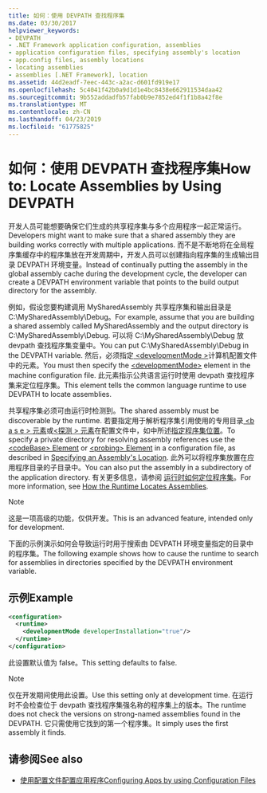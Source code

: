 ```yaml
---
title: 如何：使用 DEVPATH 查找程序集
ms.date: 03/30/2017
helpviewer_keywords:
- DEVPATH
- .NET Framework application configuration, assemblies
- application configuration files, specifying assembly's location
- app.config files, assembly locations
- locating assemblies
- assemblies [.NET Framework], location
ms.assetid: 44d2eadf-7eec-443c-a2ac-d601fd919e17
ms.openlocfilehash: 5c4041f42b0a9d1d1e4bc8438e662911534daa42
ms.sourcegitcommit: 9b552addadfb57fab0b9e7852ed4f1f1b8a42f8e
ms.translationtype: MT
ms.contentlocale: zh-CN
ms.lasthandoff: 04/23/2019
ms.locfileid: "61775825"
---
```

# <a name="how-to-locate-assemblies-by-using-devpath"></a><span data-ttu-id="caff1-102">如何：使用 DEVPATH 查找程序集</span><span class="sxs-lookup"><span data-stu-id="caff1-102">How to: Locate Assemblies by Using DEVPATH</span></span>
<span data-ttu-id="caff1-103">开发人员可能想要确保它们生成的共享程序集与多个应用程序一起正常运行。</span><span class="sxs-lookup"><span data-stu-id="caff1-103">Developers might want to make sure that a shared assembly they are building works correctly with multiple applications.</span></span> <span data-ttu-id="caff1-104">而不是不断地将在全局程序集缓存中的程序集放在开发周期中，开发人员可以创建指向程序集的生成输出目录 DEVPATH 环境变量。</span><span class="sxs-lookup"><span data-stu-id="caff1-104">Instead of continually putting the assembly in the global assembly cache during the development cycle, the developer can create a DEVPATH environment variable that points to the build output directory for the assembly.</span></span>  
  
 <span data-ttu-id="caff1-105">例如，假设您要构建调用 MySharedAssembly 共享程序集和输出目录是 C:\MySharedAssembly\Debug。</span><span class="sxs-lookup"><span data-stu-id="caff1-105">For example, assume that you are building a shared assembly called MySharedAssembly and the output directory is C:\MySharedAssembly\Debug.</span></span> <span data-ttu-id="caff1-106">可以将 C:\MySharedAssembly\Debug 放 devpath 查找程序集变量中。</span><span class="sxs-lookup"><span data-stu-id="caff1-106">You can put C:\MySharedAssembly\Debug in the DEVPATH variable.</span></span> <span data-ttu-id="caff1-107">然后，必须指定[ \<developmentMode >](../../../docs/framework/configure-apps/file-schema/runtime/developmentmode-element.md)计算机配置文件中的元素。</span><span class="sxs-lookup"><span data-stu-id="caff1-107">You must then specify the [\<developmentMode>](../../../docs/framework/configure-apps/file-schema/runtime/developmentmode-element.md) element in the machine configuration file.</span></span> <span data-ttu-id="caff1-108">此元素指示公共语言运行时使用 devpath 查找程序集来定位程序集。</span><span class="sxs-lookup"><span data-stu-id="caff1-108">This element tells the common language runtime to use DEVPATH to locate assemblies.</span></span>  
  
 <span data-ttu-id="caff1-109">共享程序集必须可由运行时检测到。</span><span class="sxs-lookup"><span data-stu-id="caff1-109">The shared assembly must be discoverable by the runtime.</span></span>  <span data-ttu-id="caff1-110">若要指定用于解析程序集引用使用的专用目录[ \<b a s e > 元素](../../../docs/framework/configure-apps/file-schema/runtime/codebase-element.md)或[\<探测 > 元素](../../../docs/framework/configure-apps/file-schema/runtime/probing-element.md)在配置文件中，如中所述[指定程序集位置](../../../docs/framework/configure-apps/specify-assembly-location.md)。</span><span class="sxs-lookup"><span data-stu-id="caff1-110">To specify a private directory for resolving assembly references use the [\<codeBase> Element](../../../docs/framework/configure-apps/file-schema/runtime/codebase-element.md) or [\<probing> Element](../../../docs/framework/configure-apps/file-schema/runtime/probing-element.md) in a configuration file, as described in [Specifying an Assembly's Location](../../../docs/framework/configure-apps/specify-assembly-location.md).</span></span>  <span data-ttu-id="caff1-111">此外可以将程序集放置在应用程序目录的子目录中。</span><span class="sxs-lookup"><span data-stu-id="caff1-111">You can also put the assembly in a subdirectory of the application directory.</span></span> <span data-ttu-id="caff1-112">有关更多信息，请参阅 [运行时如何定位程序集](../../../docs/framework/deployment/how-the-runtime-locates-assemblies.md)。</span><span class="sxs-lookup"><span data-stu-id="caff1-112">For more information, see [How the Runtime Locates Assemblies](../../../docs/framework/deployment/how-the-runtime-locates-assemblies.md).</span></span>  
  
> [!NOTE]
>  <span data-ttu-id="caff1-113">这是一项高级的功能，仅供开发。</span><span class="sxs-lookup"><span data-stu-id="caff1-113">This is an advanced feature, intended only for development.</span></span>  
  
 <span data-ttu-id="caff1-114">下面的示例演示如何会导致运行时用于搜索由 DEVPATH 环境变量指定的目录中的程序集。</span><span class="sxs-lookup"><span data-stu-id="caff1-114">The following example shows how to cause the runtime to search for assemblies in directories specified by the DEVPATH environment variable.</span></span>  
  
## <a name="example"></a><span data-ttu-id="caff1-115">示例</span><span class="sxs-lookup"><span data-stu-id="caff1-115">Example</span></span>  
  
```xml  
<configuration>  
  <runtime>  
    <developmentMode developerInstallation="true"/>  
  </runtime>  
</configuration>  
```  
  
 <span data-ttu-id="caff1-116">此设置默认值为 false。</span><span class="sxs-lookup"><span data-stu-id="caff1-116">This setting defaults to false.</span></span>  
  
> [!NOTE]
>  <span data-ttu-id="caff1-117">仅在开发期间使用此设置。</span><span class="sxs-lookup"><span data-stu-id="caff1-117">Use this setting only at development time.</span></span> <span data-ttu-id="caff1-118">在运行时不会检查位于 devpath 查找程序集强名称的程序集上的版本。</span><span class="sxs-lookup"><span data-stu-id="caff1-118">The runtime does not check the versions on strong-named assemblies found in the DEVPATH.</span></span> <span data-ttu-id="caff1-119">它只需使用它找到的第一个程序集。</span><span class="sxs-lookup"><span data-stu-id="caff1-119">It simply uses the first assembly it finds.</span></span>  
  
## <a name="see-also"></a><span data-ttu-id="caff1-120">请参阅</span><span class="sxs-lookup"><span data-stu-id="caff1-120">See also</span></span>

- [<span data-ttu-id="caff1-121">使用配置文件配置应用程序</span><span class="sxs-lookup"><span data-stu-id="caff1-121">Configuring Apps by using Configuration Files</span></span>](index.md)
